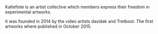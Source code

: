 <!--
.. title: The collective
.. slug: collective
.. date: 2018-02-13 17:57:00 UTC+01:00
.. tags:
.. category:
.. link:
.. description:
.. type: text
-->

Kaltefiste is an artist collective which members express their freedom in experimental artworks.

It was founded in 2014 by the video artists davidak and Tretboot. The first artworks where published in October 2015.
